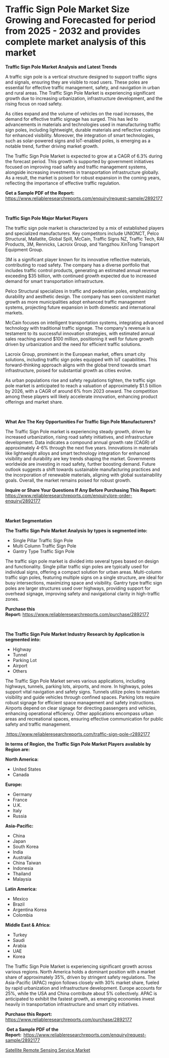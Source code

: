 <p><h1>Traffic Sign Pole Market Size Growing and Forecasted for period from 2025 - 2032 and provides complete market analysis of this market</h1></p><p><strong>Traffic Sign Pole Market Analysis and Latest Trends</strong></p>
<p><p>A traffic sign pole is a vertical structure designed to support traffic signs and signals, ensuring they are visible to road users. These poles are essential for effective traffic management, safety, and navigation in urban and rural areas. The Traffic Sign Pole Market is experiencing significant growth due to increasing urbanization, infrastructure development, and the rising focus on road safety. </p><p>As cities expand and the volume of vehicles on the road increases, the demand for effective traffic signage has surged. This has led to advancements in materials and technologies used in manufacturing traffic sign poles, including lightweight, durable materials and reflective coatings for enhanced visibility. Moreover, the integration of smart technologies, such as solar-powered signs and IoT-enabled poles, is emerging as a notable trend, further driving market growth.</p><p>The Traffic Sign Pole Market is expected to grow at a CAGR of 6.3% during the forecast period. This growth is supported by government initiatives focused on improving road safety and traffic management systems, alongside increasing investments in transportation infrastructure globally. As a result, the market is poised for robust expansion in the coming years, reflecting the importance of effective traffic regulation.</p></p>
<p><strong>Get a Sample PDF of the Report:&nbsp;</strong> <a href="https://www.reliableresearchreports.com/enquiry/request-sample/2892177?utm_campaign=2186&utm_medium=2&utm_source=Github&utm_content=ia&utm_term=15032025&utm_id=traffic-sign-pole">https://www.reliableresearchreports.com/enquiry/request-sample/2892177</a></p>
<p>&nbsp;</p>
<p><strong>Traffic Sign Pole Major Market Players</strong></p>
<p><p>The traffic sign pole market is characterized by a mix of established players and specialized manufacturers. Key competitors include UNIONCT, Pelco Structural, Mallatite, Global Spill, McCain, Traffic Signs NZ, Traffic Tech, RAI Products, 3M, Rennicks, Lacroix Group, and Yangzhou XinTong Transport Equipment Group. </p><p>3M is a significant player known for its innovative reflective materials, contributing to road safety. The company has a diverse portfolio that includes traffic control products, generating an estimated annual revenue exceeding $35 billion, with continued growth expected due to increased demand for smart transportation infrastructure.</p><p>Pelco Structural specializes in traffic and pedestrian poles, emphasizing durability and aesthetic design. The company has seen consistent market growth as more municipalities adopt enhanced traffic management systems, projecting future expansion in both domestic and international markets.</p><p>McCain focuses on intelligent transportation systems, integrating advanced technology with traditional traffic signage. The company's revenue is a testament to its successful innovation strategies, with estimated annual sales reaching around $100 million, positioning it well for future growth driven by urbanization and the need for efficient traffic solutions.</p><p>Lacroix Group, prominent in the European market, offers smart city solutions, including traffic sign poles equipped with IoT capabilities. This forward-thinking approach aligns with the global trend towards smart infrastructure, poised for substantial growth as cities evolve.</p><p>As urban populations rise and safety regulations tighten, the traffic sign pole market is anticipated to reach a valuation of approximately $1.5 billion by 2026, with a CAGR of around 6% from 2023 onward. The competition among these players will likely accelerate innovation, enhancing product offerings and market share.</p></p>
<p>&nbsp;</p>
<p><strong>What Are The Key Opportunities For Traffic Sign Pole Manufacturers?</strong></p>
<p><p>The Traffic Sign Pole market is experiencing steady growth, driven by increased urbanization, rising road safety initiatives, and infrastructure development. Data indicates a compound annual growth rate (CAGR) of approximately 4-6% through the next five years. Innovations in materials like lightweight alloys and smart technology integration for enhanced visibility and durability are key trends shaping the market. Governments worldwide are investing in road safety, further boosting demand. Future outlook suggests a shift towards sustainable manufacturing practices and the incorporation of renewable materials, aligning with global sustainability goals. Overall, the market remains poised for robust growth.</p></p>
<p><strong>Inquire or Share Your Questions If Any Before Purchasing This Report:</strong> <a href="https://www.reliableresearchreports.com/enquiry/pre-order-enquiry/2892177?utm_campaign=2186&utm_medium=2&utm_source=Github&utm_content=ia&utm_term=15032025&utm_id=traffic-sign-pole">https://www.reliableresearchreports.com/enquiry/pre-order-enquiry/2892177</a></p>
<p>&nbsp;</p>
<p><strong>Market Segmentation</strong></p>
<p><strong>The Traffic Sign Pole Market Analysis by types is segmented into:</strong></p>
<p><ul><li>Single Pillar Traffic Sign Pole</li><li>Multi Column Traffic Sign Pole</li><li>Gantry Type Traffic Sign Pole</li></ul></p>
<p><p>The traffic sign pole market is divided into several types based on design and functionality. Single pillar traffic sign poles are typically used for individual signs, offering a compact solution for urban areas. Multi-column traffic sign poles, featuring multiple signs on a single structure, are ideal for busy intersections, maximizing space and visibility. Gantry type traffic sign poles are larger structures used over highways, providing support for overhead signage, improving safety and navigational clarity in high-traffic zones.</p></p>
<p><strong>Purchase this Report:&nbsp;</strong><a href="https://www.reliableresearchreports.com/purchase/2892177?utm_campaign=2186&utm_medium=2&utm_source=Github&utm_content=ia&utm_term=15032025&utm_id=traffic-sign-pole">https://www.reliableresearchreports.com/purchase/2892177</a></p>
<p>&nbsp;</p>
<p><strong>The Traffic Sign Pole Market Industry Research by Application is segmented into:</strong></p>
<p><ul><li>Highway</li><li>Tunnel</li><li>Parking Lot</li><li>Airport</li><li>Others</li></ul></p>
<p><p>The Traffic Sign Pole Market serves various applications, including highways, tunnels, parking lots, airports, and more. In highways, poles support vital navigation and safety signs. Tunnels utilize poles to maintain visibility and guide vehicles through confined spaces. Parking lots require robust signage for efficient space management and safety instructions. Airports depend on clear signage for directing passengers and vehicles, enhancing operational efficiency. Other applications encompass urban areas and recreational spaces, ensuring effective communication for public safety and traffic management.</p></p>
<p><a href="https://www.reliableresearchreports.com/traffic-sign-pole-r2892177?utm_campaign=2186&utm_medium=2&utm_source=Github&utm_content=ia&utm_term=15032025&utm_id=traffic-sign-pole">&nbsp;https://www.reliableresearchreports.com/traffic-sign-pole-r2892177</a></p>
<p><strong>In terms of Region, the Traffic Sign Pole Market Players available by Region are:</strong></p>
<p>
    <p> <strong> North America: </strong>
        <ul>
            <li>United States</li>
            <li>Canada</li>
        </ul>
        </p> 
    <p> <strong> Europe: </strong>
        <ul>
            <li>Germany</li>
            <li>France</li>
            <li>U.K.</li>
            <li>Italy</li>
            <li>Russia</li>
        </ul>
        </p> 
    <p> <strong> Asia-Pacific: </strong>
        <ul>
            <li>China</li>
            <li>Japan</li>
            <li>South Korea</li>
            <li>India</li>
            <li>Australia</li>
            <li>China Taiwan</li>
            <li>Indonesia</li>
            <li>Thailand</li>
            <li>Malaysia</li>
        </ul>
        </p> 
    <p> <strong> Latin America: </strong>
        <ul>
            <li>Mexico</li>
            <li>Brazil</li>
            <li>Argentina Korea</li>
            <li>Colombia</li>
        </ul>
        </p> 
    <p> <strong> Middle East & Africa: </strong>
        <ul>
            <li>Turkey</li>
            <li>Saudi</li>
            <li>Arabia</li>
            <li>UAE</li>
            <li>Korea</li>
        </ul>
    </p>
    </p>
<p><p>The Traffic Sign Pole Market is experiencing significant growth across various regions. North America holds a dominant position with a market share of approximately 35%, driven by stringent safety regulations. The Asia-Pacific (APAC) region follows closely with 30% market share, fueled by rapid urbanization and infrastructure development. Europe accounts for 25%, while the USA and China contribute about 5% collectively. APAC is anticipated to exhibit the fastest growth, as emerging economies invest heavily in transportation infrastructure and smart city initiatives.</p></p>
<p><strong>Purchase this Report: </strong><a href="https://www.reliableresearchreports.com/purchase/2892177?utm_campaign=2186&utm_medium=2&utm_source=Github&utm_content=ia&utm_term=15032025&utm_id=traffic-sign-pole">https://www.reliableresearchreports.com/purchase/2892177</a></p>
<p>&nbsp;<strong>Get a Sample PDF of the Report:&nbsp;&nbsp;</strong><a href="https://www.reliableresearchreports.com/enquiry/request-sample/2892177?utm_campaign=2186&utm_medium=2&utm_source=Github&utm_content=ia&utm_term=15032025&utm_id=traffic-sign-pole">https://www.reliableresearchreports.com/enquiry/request-sample/2892177</a></p>
<p><strong></strong></p>
<p><p><a href="https://github.com/nathandecarvalho/Market-Research-Report-List-6/blob/main/satellite-remote-sensing-service-market.md?utm_campaign=2186&utm_medium=2&utm_source=Github&utm_content=ia&utm_term=15032025&utm_id=traffic-sign-pole">Satellite Remote Sensing Service Market</a></p></p>